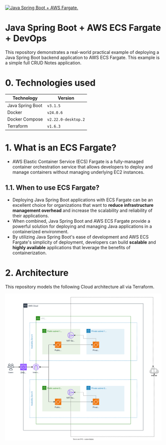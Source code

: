 [![Java Spring Boot + AWS Fargate.](https://github.com/MilanObrenovic/spring-boot-aws-fargate/actions/workflows/main.yml/badge.svg)](https://github.com/MilanObrenovic/spring-boot-aws-fargate/actions/workflows/main.yml)

# Java Spring Boot + AWS ECS Fargate + DevOps

This repository demonstrates a real-world practical example of deploying a Java Spring Boot backend application to AWS
ECS Fargate.
This example is a simple full CRUD Notes application.

# 0. Technologies used

| Technology       | Version             |
|------------------|---------------------|
| Java Spring Boot | `v3.1.5`            |
| Docker           | `v24.0.6`           |
| Docker Compose   | `v2.22.0-desktop.2` |
| Terraform        | `v1.6.3`            |

# 1. What is an ECS Fargate?

- AWS Elastic Container Service (ECS) Fargate is a fully-managed container orchestration service that allows developers
	to deploy and manage containers without managing underlying EC2 instances.

## 1.1. When to use ECS Fargate?

- Deploying Java Spring Boot applications with ECS Fargate can be an excellent choice for organizations that want to
	**reduce infrastructure management overhead** and increase the scalability and reliability of their applications.
- When combined, Java Spring Boot and AWS ECS Fargate provide a powerful solution for deploying and managing Java
	applications in a containerized environment.
- By utilizing Java Spring Boot's ease of development and AWS ECS Fargate's simplicity of deployment, developers can
	build **scalable** and **highly available** applications that leverage the benefits of containerization.

# 2. Architecture

This repository models the following Cloud architecture all via Terraform.

![banner.svg](misc/banner.svg)
